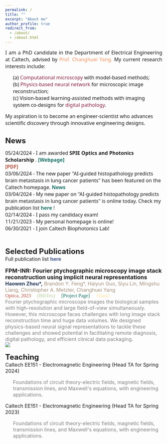 ```yaml
---
permalink: /
title: ""
excerpt: "About me"
author_profile: true
redirect_from: 
  - /about/
  - /about.html
---
```

<html>
  <head>
    <link href='https://fonts.googleapis.com/css?family=Noto Sans' rel='stylesheet'>
    <style>
      div.pub {
        line-height: 120%;
      }

      .publication {
        <!-- display: grid; /* Use grid display for layout */
        grid-template-columns: 150px 1fr; /* Two columns: 150px for image, 1fr for text */ -->
        align-items: flex-start; /* Align items to the top */
        <!-- gap: 10px; /* Add some gap between image and text */ -->
        margin-bottom: 5px;
      }

      .publication-image {
        margin-right: 10px;
        width: 150px; /* Set a fixed width for the image container */
        height: 150px; /* Set a fixed height for the image container */
        overflow: hidden; /* Hide any overflowing content within the container */
      }

      .publication-image img {
        width: 100%; /* Ensure the image fills the container horizontally */
        height: 100%; /* Ensure the image fills the container vertically */
        object-fit: cover; /* Maintain aspect ratio and crop if necessary */
      }

      .publication-details {
        display: inline-block;
        vertical-align: top;
        flex-grow: 1; /* Expand to fill available space */
      }
  </style>
  </head>
<body>

<p align="justify">
  <font size="3" style="font-family: Noto Sans;">
    I am a PhD candidate in the Department of Electrical Engineering at Caltech, advised by 
    <a href="https://biophot.caltech.edu/" style="text-decoration: none;">
      <span style="color: #EC8F5E;"> Prof. Changhuei Yang.</span>
    </a>
    My current research interests include: 
    <br>
    <p style="margin-left: 25px;">
      (a) <span style="color: #872341;">Computational microscopy</span> with model-based methods; 
      <br>
      (b) <span style="color: #872341;">Physics-based neural network</span> for microscopic image reconstruction;
      <br>
      (c) Vision-based learning-assisted methods with imaging system co-designs for <span style="color: #872341;">digital pathology</span>.
    </p> 
    My aspiration is to become an engineer-scientist who advances scientific discovery through innovative engineering designs.
    <!-- <br>
    In 2021, I joined Caltech EE program and was sponsored by Sensing to Intelligence (S2I) Fellowship as a member of 
    <a href="https://s2i.caltech.edu/people/fellows" style="text-decoration: none;">
      <span style="color: #2D9596;">Naren and Vinita Gupta Fellows (2022).</span>
    </a>
    <br>
    <br>
    Before coming to Caltech, I earned M.S. degree (Class of 2021) in Electro-Optics and Photonics at University of Dayton, Ohio, US, with full sponsorship from 
    <a href="https://udayton.edu/engineering/departments/electrooptics_grad/_resources/newsletters/2020-spring-newsletter.pdf" style="text-decoration: none;">
      <span style="color: #2D9596;">Dean's Fellowship (2019).</span>
    </a>
    At Dayton, I focused on digital holography and phase retrieval, under the guidance of 
    <a href="https://udayton.edu/directory/engineering/electrical_and_computer/banerjee_partha.php" style="text-decoration: none;">
      <span style="color: #EC8F5E;">Prof. Partha P. Banerjee.</span>
    </a> 
    From 2020 to 2021, I also served as the president of 
    <a href="https://www.optica.org/about/" style="text-decoration: none;">
      <span style="color: #2D9596;">Optica</span>
    </a> 
    and 
    <a href="http://spie.org" style="text-decoration: none;">
      <span style="color: #2D9596;">SPIE</span>
    </a> 
    student chapter at University Dayton, contributing to the optics and photonics community.
    <br>
    <br>
    In 2019, I received B.E. degree in Optics from 
    <a href="https://english.hust.edu.cn/" style="text-decoration: none;">
      <span style="color: #2D9596;">Huazhong University of Science and Technology (HUST)</span>
    </a> 
    , Wuhan, China. During my undergraduate years, I worked on ultrafast dynamics and was supervised by 
    <a href="http://lud.wnlo.hust.edu.cn/index_en.htm" style="text-decoration: none;">
      <span style="color: #EC8F5E;">Prof. Wenxi Liang.</span>
    </a>  -->
  </font>
</p>

<br>
<font size="5">
  <strong>
    News
  </strong>
</font>
<br>
<font size="3" style="font-family: Noto Sans;">

  05/24/2024 - I am awarded <strong> SPIE Optics and Photonics Scholarship </strong>. <a href="https://spie.org/membership/student-hub/scholarships/optics-and-photonics-education-scholarships/current-winners#_=_" style="text-decoration: none;">
    <strong>
      <span style="color: #186F65;">[Webpage]</span>
    </strong>
    </a>
  <br> 
  <a href="/files/Haowen Zhou PR24.pdf" style="text-decoration: none;">
    <strong>
      <span style="color: #B2533E;">[PDF]</span>
    </strong>
    </a>
  <br> 
  03/06/2024 - The new paper "AI-guided histopathology predicts brain metastasis in lung cancer patients" has been featured on the Caltech homepage. <a href="https://www.caltech.edu/about/news/using-ai-to-predict-the-spread-of-lung-cancer/" style="text-decoration: none;">
    <strong>
      <span style="color: #186F65;">News</span>
    </strong>
    </a>
  <br>
  03/04/2024 - My new paper on "AI-guided histopathology predicts brain metastasis in lung cancer patients" is online today. Check my publication list <a href="https://hwzhou2020.github.io/publications/" style="text-decoration: none;">
    <strong>
      <span style="color: #186F65;">here</span>
    </strong>
    </a>!
  <br>
  02/14/2024 - I pass my candidacy exam!
  <br>
  11/21/2023 - My personal homepage is online!
  <br>
  06/30/2021 - I join Caltech Biophotonics Lab! 
</font>

<br>
<br>
<font size="5">
  <strong>
    Selected Publications
  </strong>
</font>
<br>
<font size="3">
  Full publication list 
  <a href="https://hwzhou2020.github.io/publications/" style="text-decoration: none;">
    <strong>
      <span style="color: #435585;">here</span>
    </strong>
  </a>
</font>
<br>
<br>

<!-- pub 11 -->
<div class="publication">
  <!-- <div class="publication-image">
    <img src="https://raw.githubusercontent.com/hwzhou2020/hwzhou2020.github.io/master/_publications/FPM-INR.png" width="150" height="150">
  </div> -->
  <div class="publication-details">
    <font size="4">
      <a href="https://doi.org/10.1364/OPTICA.505283" style="text-decoration: none;">
        <span style="color: #191717;">
          <strong>
            FPM-INR: Fourier ptychographic microscopy image stack reconstruction using implicit neural representations
          </strong>
        </span>
      </a>
    </font>
    <br>
    <font size="3">
      <span style="color: #A4907C;">
        <span style="color: #213555;"><strong>Haowen Zhou*,</strong></span> Brandon Y. Feng*, Haiyun Guo, Siyu Lin, Mingshu Liang, Christopher A. Metzler, Changhuei Yang
      </span>
    </font>
    <br>
    <font size="3" style="font-family: 'Font', Calibri;">
      <a>
      <span style="color: #B2533E;">Optica, 2023</span>
      </a>
      <a href="https://github.com/hwzhou2020/hwzhou2020.github.io/blob/master/_publications/FPM-INR.txt" style="text-decoration: none;">
        &nbsp; &nbsp;  <span style="color: #B5CB99;">(BibTex)</span>
      </a>
      <a href="https://hwzhou2020.github.io/FPM-INR-Web/" style="text-decoration: none;">
        &nbsp; &nbsp;  <span style="color: #186F65;">[Project Page]</span>
      </a>
      <a href="https://doi.org/10.22002/7aer7-qhf77" style="text-decoration: none;">
        &nbsp; &nbsp;  <span style="color: #FCE09B;">{Data}</span>
      </a>
    </font>
    <br>
    <font size="3">
      <span style="color: gray;">
        Fourier ptychographic microscope images the biological samples with high-resolution and large field-of-view simultaneously. However, this microscope faces challenges with long image stack reconstruction time and huge data volumes. We designed physics-based neural signal representations to tackle these challenges and showed potential in facilitating remote diagnosis, digital pathology, and efficient clinical data packaging.
      </span>
    </font>
  </div>
</div>
<img src="https://raw.githubusercontent.com/hwzhou2020/hwzhou2020.github.io/master/images/FPM-INR-Cover.jpg">

<br>
<br>
<font size="5">
  <strong>
    Teaching
  </strong>
</font>
<br>
<font size="3">
  Caltech EE151 - Electromagnetic Engineering (Head TA for Spring 2024)
  <br>
</font>
<font size="3">
  <p style="margin-left: 25px;">
    <span style="color: gray;">
      Foundations of circuit theory-electric fields, magnetic fields, transmission lines, and Maxwell's equations, with engineering applications.
    </span>
  </p>
</font>

<font size="3">
  Caltech EE151 - Electromagnetic Engineering (Head TA for Spring 2023)
  <br>
</font>
<font size="3">
  <p style="margin-left: 25px;">
    <span style="color: gray;">
      Foundations of circuit theory-electric fields, magnetic fields, transmission lines, and Maxwell's equations, with engineering applications.
    </span>
  </p>
</font>

<!-- <br>
<font size="5">
  <strong>
    Vistor Map
  </strong>
</font>
<script type='text/javascript' id='clustrmaps' src='//cdn.clustrmaps.com/map_v2.js?cl=ecf4d6&w=a&t=tt&d=_uUi94cpmcNCyRUHW_7GZIypCW8NCGmk_sE5ee3tpvc&co=265073&ct=ffffff&cmo=2d9596&cmn=9ad0c2'></script> -->
<!-- <script type="text/javascript" src="//rf.revolvermaps.com/0/0/8.js?i=552rn9jpev6&amp;m=7&amp;c=186f65&amp;cr1=b5cb99&amp;f=arial&amp;l=49" async="async"></script> -->
